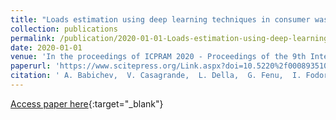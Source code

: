 ```yaml
---
title: "Loads estimation using deep learning techniques in consumer washing machines"
collection: publications
permalink: /publication/2020-01-01-Loads-estimation-using-deep-learning-techniques-in-consumer-washing-machines
date: 2020-01-01
venue: 'In the proceedings of ICPRAM 2020 - Proceedings of the 9th International Conference on Pattern Recognition Applications and Methods'
paperurl: 'https://www.scitepress.org/Link.aspx?doi=10.5220%2f0008935104250432'
citation: ' A. Babichev,  V. Casagrande,  L. Della,  G. Fenu,  I. Fodor,  E. Marson,  F. Pellegrino,  G. Pin,  E. Salvato,  M. Toppano,  D. Zorzenon, &quot;Loads estimation using deep learning techniques in consumer washing machines.&quot; In the proceedings of ICPRAM 2020 - Proceedings of the 9th International Conference on Pattern Recognition Applications and Methods, 2020.'
---
```

[Access paper here](https://www.scitepress.org/Link.aspx?doi=10.5220%2f0008935104250432){:target="_blank"}
